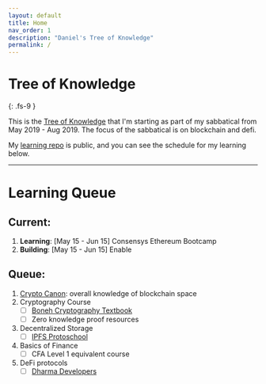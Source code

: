 ```yaml
---
layout: default
title: Home
nav_order: 1
description: "Daniel's Tree of Knowledge"
permalink: /
---
```


# Tree of Knowledge

{: .fs-9 }

This is the [Tree of Knowledge](https://lifehacker.com/elon-musk-on-learning-new-things-view-knowledge-as-a-t-1677850415) that I'm starting as part of my sabbatical from May 2019 - Aug 2019. The focus of the sabbatical is on blockchain and defi.

My [learning repo](https://github.com/onggunhao/learning) is public, and you can see the schedule for my learning below.

---

# Learning Queue

## Current:

1. **Learning**: [May 15 - Jun 15] Consensys Ethereum Bootcamp
2. **Building**: [May 15 - Jun 15] Enable

## Queue:

1. [Crypto Canon](https://a16z.com/2018/02/10/crypto-readings-resources/): overall knowledge of blockchain space
2. Cryptography Course
   - [ ] [Boneh Cryptography Textbook](https://crypto.stanford.edu/~dabo/cryptobook/BonehShoup_0_4.pdf)
   - [ ] Zero knowledge proof resources
3. Decentralized Storage
   - [ ] [IPFS Protoschool](https://proto.school/#/)
4. Basics of Finance
   - [ ] CFA Level 1 equivalent course
5. DeFi protocols
   - [ ] [Dharma Developers](https://dharmaprotocol.github.io/developer-docs/#/?id=underwriters)
